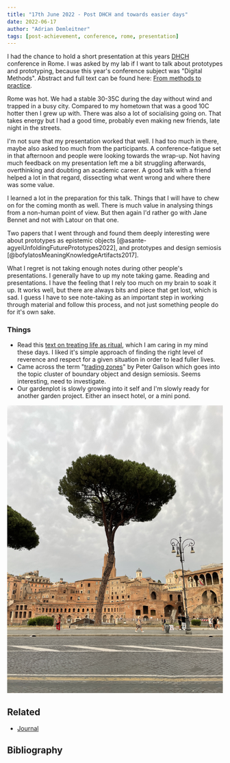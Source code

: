 ```yaml
---
title: "17th June 2022 - Post DHCH and towards easier days"
date: 2022-06-17
author: "Adrian Demleitner"
tags: [post-achievement, conference, rome, presentation]
---
```

I had the chance to hold a short presentation at this years [DHCH](https://dh-ch.ch/) conference in Rome. I was asked by my lab if I want to talk about prototypes and prototyping, because this year's conference subject was "Digital Methods". Abstract and full text can be found here: [From methods to practice](publish/various_texts/From%20methods%20to%20practice.md).

Rome was hot. We had a stable 30-35C during the day without wind and trapped in a busy city. Compared to my hometown that was a good 10C hotter then I grew up with. There was also a lot of socialising going on. That takes energy but I had a good time, probably even making new friends, late night in the streets. 

I'm not sure that my presentation worked that well. I had too much in there, maybe also asked  too much from the participants. A conference-fatigue set in that afternoon and people were looking towards the wrap-up. Not having much feedback on my presentation left me a bit struggling afterwards, overthinking and doubting an academic career. A good talk with a friend helped a lot in that regard, dissecting what went wrong and where there was some  value. 

I learned a lot in the preparation for this talk. Things that I will have to chew on for the coming month as well. There is much value in analysing things from a non-human point of view. But then again I'd rather go with Jane Bennet and not with Latour on that one. 

Two papers that I went through and found them deeply interesting were about prototypes as epistemic objects [@asante-agyeiUnfoldingFuturePrototypes2022], and prototypes and design semiosis [@bofylatosMeaningKnowledgeArtifacts2017].

What I regret is not taking enough notes during other people's presentations. I generally have to up my note taking game. Reading and  presentations. I have the feeling that I rely too much on my brain to soak it up. It works well, but there are always bits and piece that get lost, which is sad. I guess I have to see note-taking as an important step in working through material and follow this process, and not just something people do for it's own sake. 

### Things
- Read this [text on treating life as ritual](https://psyche.co/guides/how-to-live-free-and-in-harmonious-ease-with-confucian-ritual), which I am caring in my mind these days. I liked it's simple approach of finding the right level of reverence and respect for a given situation in order to lead fuller lives. 
- Came across the term "[trading zones](https://en.wikipedia.org/w/index.php?title=Trading_zones&oldid=1058622902)" by Peter Galison which goes into the topic cluster of boundary object and design semiosis. Seems interesting, need to investigate. 
- Our gardenplot is slowly growing into it self and I'm slowly ready for another garden project. Either an insect hotel, or a mini pond. 

![When in Rome... photograph pines.](files/20220615_200652_2100.jpg)

## Related
- [Journal](pages/journal.md)

## Bibliography